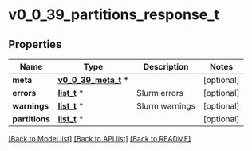 # v0_0_39_partitions_response_t

## Properties
Name | Type | Description | Notes
------------ | ------------- | ------------- | -------------
**meta** | [**v0_0_39_meta_t**](v0_0_39_meta.md) \* |  | [optional] 
**errors** | [**list_t**](v0_0_39_error.md) \* | Slurm errors | [optional] 
**warnings** | [**list_t**](v0_0_39_warning.md) \* | Slurm warnings | [optional] 
**partitions** | [**list_t**](v0_0_39_partition_info.md) \* |  | [optional] 

[[Back to Model list]](../README.md#documentation-for-models) [[Back to API list]](../README.md#documentation-for-api-endpoints) [[Back to README]](../README.md)


